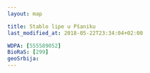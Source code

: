 ```yaml
---
layout: map

title: Stablo lipe u Pšaniku
last_modified_at: 2018-05-22T23:34:04+02:00

WDPA: [555589052]
BioRaS: [299]
geoSrbija:
---
```

